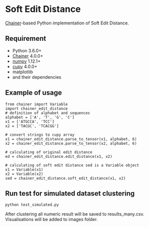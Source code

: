 # Soft Edit Distance
[Chainer](https://github.com/chainer/chainer/)-based Python implementation of Soft Edit Distance.

## Requirement

- Python 3.6.0+
- [Chainer](https://github.com/chainer/chainer/) 4.0.0+
- [numpy](https://github.com/numpy/numpy) 1.12.1+
- [cupy](https://github.com/cupy/cupy) 4.0.0+
- matplotlib
- and their dependencies

## Example of usage
```
from chainer import Variable
import chainer_edit_distance
# definition of alphabet and sequences
alphabet = ['A', 'T', 'G', 'C']
x1 = ['ATGCCA', 'TCC']
x2 = ['TACGC', 'TCACGG']
 	
# convert strings to cupy array
x1 = chainer_edit_distance.parse_to_tensor(x1, alphabet, 6) 
x2 = chainer_edit_distance.parse_to_tensor(x2, alphabet, 6)
 	
# calculating of original edit distance
ed = chainer_edit_distance.edit_distance(x1, x2)
 	
# calculating of soft edit distance sed is a Variable object
x1 = Variable(x1)
x2 = Variable(x2)
sed = chainer_edit_distance.soft_edit_distance(x1, x2)
```
## Run test for simulated dataset clustering
```
python test_simulated.py
```

After clustering all numeric result will be saved to results_many.csv. Visualisations will be added to images folder.
